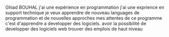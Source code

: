 Ghiad BOUHAL
j'ai une expérience en programmation 
j'ai une exprience en support technique 
je veux apprendre de nouveau languages de programmation et de nouvelles approches
mes attentes de ce programme c'est d'apprendre a developper des logiciels.
avoir la possibilité de developper des logiciels web 
trouver des emplois de haut niveau